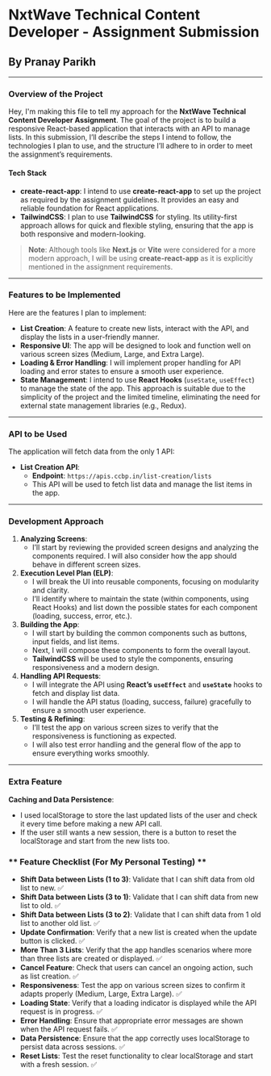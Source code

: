 # **NxtWave Technical Content Developer - Assignment Submission**

## By **Pranay Parikh**

---

### **Overview of the Project**

Hey,
I'm making this file to tell my approach for the **NxtWave Technical Content Developer Assignment**. The goal of the project is to build a responsive React-based application that interacts with an API to manage lists. In this submission, I’ll describe the steps I intend to follow, the technologies I plan to use, and the structure I’ll adhere to in order to meet the assignment’s requirements.

#### **Tech Stack**

- **create-react-app**: I intend to use **create-react-app** to set up the project as required by the assignment guidelines. It provides an easy and reliable foundation for React applications.
- **TailwindCSS**: I plan to use **TailwindCSS** for styling. Its utility-first approach allows for quick and flexible styling, ensuring that the app is both responsive and modern-looking.

> **Note**: Although tools like **Next.js** or **Vite** were considered for a more modern approach, I will be using **create-react-app** as it is explicitly mentioned in the assignment requirements.

---

### **Features to be Implemented**

Here are the features I plan to implement:

- **List Creation**: A feature to create new lists, interact with the API, and display the lists in a user-friendly manner.
- **Responsive UI**: The app will be designed to look and function well on various screen sizes (Medium, Large, and Extra Large).
- **Loading & Error Handling**: I will implement proper handling for API loading and error states to ensure a smooth user experience.
- **State Management**: I intend to use **React Hooks** (`useState`, `useEffect`) to manage the state of the app. This approach is suitable due to the simplicity of the project and the limited timeline, eliminating the need for external state management libraries (e.g., Redux).

---

### **API to be Used**

The application will fetch data from the only 1 API:

- **List Creation API**:
  - **Endpoint**: `https://apis.ccbp.in/list-creation/lists`
  - This API will be used to fetch list data and manage the list items in the app.

---

### **Development Approach**

1. **Analyzing Screens**:
   - I’ll start by reviewing the provided screen designs and analyzing the components required. I will also consider how the app should behave in different screen sizes.
2. **Execution Level Plan (ELP)**:
   - I will break the UI into reusable components, focusing on modularity and clarity.
   - I’ll identify where to maintain the state (within components, using React Hooks) and list down the possible states for each component (loading, success, error, etc.).
3. **Building the App**:
   - I will start by building the common components such as buttons, input fields, and list items.
   - Next, I will compose these components to form the overall layout.
   - **TailwindCSS** will be used to style the components, ensuring responsiveness and a modern design.
4. **Handling API Requests**:
   - I will integrate the API using **React’s `useEffect`** and **`useState`** hooks to fetch and display list data.
   - I will handle the API status (loading, success, failure) gracefully to ensure a smooth user experience.
5. **Testing & Refining**:
   - I’ll test the app on various screen sizes to verify that the responsiveness is functioning as expected.
   - I will also test error handling and the general flow of the app to ensure everything works smoothly.

---

### **Extra Feature**

**Caching and Data Persistence**:

- I used localStorage to store the last updated lists of the user and check it every time before making a new API call.
- If the user still wants a new session, there is a button to reset the localStorage and start from the new lists too.

### ** Feature Checklist (For My Personal Testing) **

- **Shift Data between Lists (1 to 3)**: Validate that I can shift data from old list to new. ✅
- **Shift Data between Lists (3 to 1)**: Validate that I can shift data from new list to old. ✅
- **Shift Data between Lists (3 to 2)**: Validate that I can shift data from 1 old list to another old list. ✅
- **Update Confirmation**: Verify that a new list is created when the update button is clicked. ✅
- **More Than 3 Lists**: Verify that the app handles scenarios where more than three lists are created or displayed. ✅
- **Cancel Feature**: Check that users can cancel an ongoing action, such as list creation. ✅
- **Responsiveness**: Test the app on various screen sizes to confirm it adapts properly (Medium, Large, Extra Large). ✅
- **Loading State**: Verify that a loading indicator is displayed while the API request is in progress. ✅
- **Error Handling**: Ensure that appropriate error messages are shown when the API request fails. ✅
- **Data Persistence**: Ensure that the app correctly uses localStorage to persist data across sessions. ✅
- **Reset Lists**: Test the reset functionality to clear localStorage and start with a fresh session. ✅

